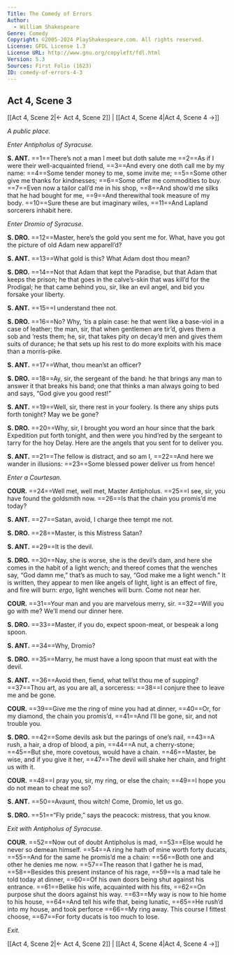```yaml
---
Title: The Comedy of Errors
Author: 
  - William Shakespeare
Genre: Comedy
Copyright: ©2005-2024 PlayShakespeare.com. All rights reserved.
License: GFDL License 1.3
License URL: http://www.gnu.org/copyleft/fdl.html
Version: 5.3
Sources: First Folio (1623)
ID: comedy-of-errors-4-3
---
```


## Act 4, Scene 3
[[Act 4, Scene 2|← Act 4, Scene 2]] | [[Act 4, Scene 4|Act 4, Scene 4 →]]

*A public place.*

*Enter Antipholus of Syracuse.*

**S. ANT.**
==1==There’s not a man I meet but doth salute me
==2==As if I were their well-acquainted friend,
==3==And every one doth call me by my name:
==4==Some tender money to me, some invite me;
==5==Some other give me thanks for kindnesses;
==6==Some offer me commodities to buy.
==7==Even now a tailor call’d me in his shop,
==8==And show’d me silks that he had bought for me,
==9==And therewithal took measure of my body.
==10==Sure these are but imaginary wiles,
==11==And Lapland sorcerers inhabit here.

*Enter Dromio of Syracuse.*

**S. DRO.**
==12==Master, here’s the gold you sent me for. What, have you got the picture of old Adam new apparell’d?

**S. ANT.**
==13==What gold is this? What Adam dost thou mean?

**S. DRO.**
==14==Not that Adam that kept the Paradise, but that Adam that keeps the prison; he that goes in the calve’s-skin that was kill’d for the Prodigal; he that came behind you, sir, like an evil angel, and bid you forsake your liberty.

**S. ANT.**
==15==I understand thee not.

**S. DRO.**
==16==No? Why, ’tis a plain case: he that went like a base-viol in a case of leather; the man, sir, that when gentlemen are tir’d, gives them a sob and ’rests them; he, sir, that takes pity on decay’d men and gives them suits of durance; he that sets up his rest to do more exploits with his mace than a morris-pike.

**S. ANT.**
==17==What, thou mean’st an officer?

**S. DRO.**
==18==Ay, sir, the sergeant of the band: he that brings any man to answer it that breaks his band; one that thinks a man always going to bed and says, “God give you good rest!”

**S. ANT.**
==19==Well, sir, there rest in your foolery. Is there any ships puts forth tonight? May we be gone?

**S. DRO.**
==20==Why, sir, I brought you word an hour since that the bark Expedition put forth tonight, and then were you hind’red by the sergeant to tarry for the hoy Delay. Here are the angels that you sent for to deliver you.

**S. ANT.**
==21==The fellow is distract, and so am I,
==22==And here we wander in illusions:
==23==Some blessed power deliver us from hence!

*Enter a Courtesan.*

**COUR.**
==24==Well met, well met, Master Antipholus.
==25==I see, sir, you have found the goldsmith now.
==26==Is that the chain you promis’d me today?

**S. ANT.**
==27==Satan, avoid, I charge thee tempt me not.

**S. DRO.**
==28==Master, is this Mistress Satan?

**S. ANT.**
==29==It is the devil.

**S. DRO.**
==30==Nay, she is worse, she is the devil’s dam, and here she comes in the habit of a light wench; and thereof comes that the wenches say, “God damn me,” that’s as much to say, “God make me a light wench.” It is written, they appear to men like angels of light, light is an effect of fire, and fire will burn: *ergo*, light wenches will burn. Come not near her.

**COUR.**
==31==Your man and you are marvelous merry, sir.
==32==Will you go with me? We’ll mend our dinner here.

**S. DRO.**
==33==Master, if you do, expect spoon-meat, or bespeak a long spoon.

**S. ANT.**
==34==Why, Dromio?

**S. DRO.**
==35==Marry, he must have a long spoon that must eat with the devil.

**S. ANT.**
==36==Avoid then, fiend, what tell’st thou me of supping?
==37==Thou art, as you are all, a sorceress:
==38==I conjure thee to leave me and be gone.

**COUR.**
==39==Give me the ring of mine you had at dinner,
==40==Or, for my diamond, the chain you promis’d,
==41==And I’ll be gone, sir, and not trouble you.

**S. DRO.**
==42==Some devils ask but the parings of one’s nail,
==43==A rush, a hair, a drop of blood, a pin,
==44==A nut, a cherry-stone;
==45==But she, more covetous, would have a chain.
==46==Master, be wise, and if you give it her,
==47==The devil will shake her chain, and fright us with it.

**COUR.**
==48==I pray you, sir, my ring, or else the chain;
==49==I hope you do not mean to cheat me so?

**S. ANT.**
==50==Avaunt, thou witch! Come, Dromio, let us go.

**S. DRO.**
==51==“Fly pride,” says the peacock: mistress, that you know.

*Exit with Antipholus of Syracuse.*

**COUR.**
==52==Now out of doubt Antipholus is mad,
==53==Else would he never so demean himself.
==54==A ring he hath of mine worth forty ducats,
==55==And for the same he promis’d me a chain:
==56==Both one and other he denies me now.
==57==The reason that I gather he is mad,
==58==Besides this present instance of his rage,
==59==Is a mad tale he told today at dinner,
==60==Of his own doors being shut against his entrance.
==61==Belike his wife, acquainted with his fits,
==62==On purpose shut the doors against his way.
==63==My way is now to hie home to his house,
==64==And tell his wife that, being lunatic,
==65==He rush’d into my house, and took perforce
==66==My ring away. This course I fittest choose,
==67==For forty ducats is too much to lose.

*Exit.*

[[Act 4, Scene 2|← Act 4, Scene 2]] | [[Act 4, Scene 4|Act 4, Scene 4 →]]